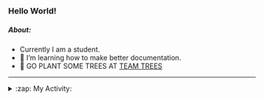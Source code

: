 ### Hello World!

##### About:
- Currently I am a student.
- 🌱 I’m learning how to make better documentation.
- 🌱 GO PLANT SOME TREES AT [TEAM TREES](https://teamtrees.org/)

---
<details>
  <summary>:zap: My Activity:</summary>
  
<!--START_SECTION:waka-->
![Code Time](http://img.shields.io/badge/Code%20Time-1%2C152%20hrs%2045%20mins-blue)

**I'm a Night 🦉** 

```text
🌞 Morning                1663 commits        ██░░░░░░░░░░░░░░░░░░░░░░░   09.72 % 
🌆 Daytime                5908 commits        █████████░░░░░░░░░░░░░░░░   34.52 % 
🌃 Evening                4900 commits        ███████░░░░░░░░░░░░░░░░░░   28.63 % 
🌙 Night                  4643 commits        ███████░░░░░░░░░░░░░░░░░░   27.13 % 
```
📅 **I'm Most Productive on Wednesday** 

```text
Monday                   2496 commits        ████░░░░░░░░░░░░░░░░░░░░░   14.58 % 
Tuesday                  2303 commits        ███░░░░░░░░░░░░░░░░░░░░░░   13.46 % 
Wednesday                3951 commits        ██████░░░░░░░░░░░░░░░░░░░   23.09 % 
Thursday                 2179 commits        ███░░░░░░░░░░░░░░░░░░░░░░   12.73 % 
Friday                   1711 commits        ██░░░░░░░░░░░░░░░░░░░░░░░   10.00 % 
Saturday                 1517 commits        ██░░░░░░░░░░░░░░░░░░░░░░░   08.86 % 
Sunday                   2957 commits        ████░░░░░░░░░░░░░░░░░░░░░   17.28 % 
```


📊 **This Week I Spent My Time On** 

```text
🔥 Editors: 
VS Code                  2 mins              █████████████████████████   100.00 % 

🐱‍💻 Projects: 
giveth-dapps-v2          1 min               ████████████████████░░░░░   81.56 % 
praise                   0 secs              █████░░░░░░░░░░░░░░░░░░░░   18.44 % 
```


 Last Updated on 25/07/2023 00:17:15 UTC
<!--END_SECTION:waka-->
</details>
